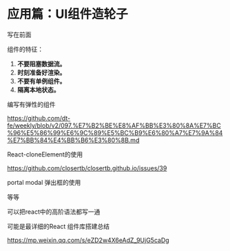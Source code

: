 # 应用篇：UI组件造轮子



写在前面

组件的特征：

1. **不要阻塞数据流。**
2. **时刻准备好渲染。**
3. **不要有单例组件。**
4. **隔离本地状态。**

编写有弹性的组件

https://github.com/dt-fe/weekly/blob/v2/097.%E7%B2%BE%E8%AF%BB%E3%80%8A%E7%BC%96%E5%86%99%E6%9C%89%E5%BC%B9%E6%80%A7%E7%9A%84%E7%BB%84%E4%BB%B6%E3%80%8B.md



React-cloneElement的使用

https://github.com/closertb/closertb.github.io/issues/39



portal modal 弹出框的使用



等等

可以把react中的高阶语法都写一通



可能是最详细的React 组件库搭建总结

https://mp.weixin.qq.com/s/eZD2w4X6eAdZ_9UjG5caDg


